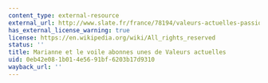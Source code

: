 ```yaml
---
content_type: external-resource
external_url: http://www.slate.fr/france/78194/valeurs-actuelles-passion-voile-islam-immigration-photos
has_external_license_warning: true
license: https://en.wikipedia.org/wiki/All_rights_reserved
status: ''
title: Marianne et le voile abonnes unes de Valeurs actuelles
uid: 0eb42e08-1b01-4e56-91bf-6203b17d9310
wayback_url: ''
---
```

